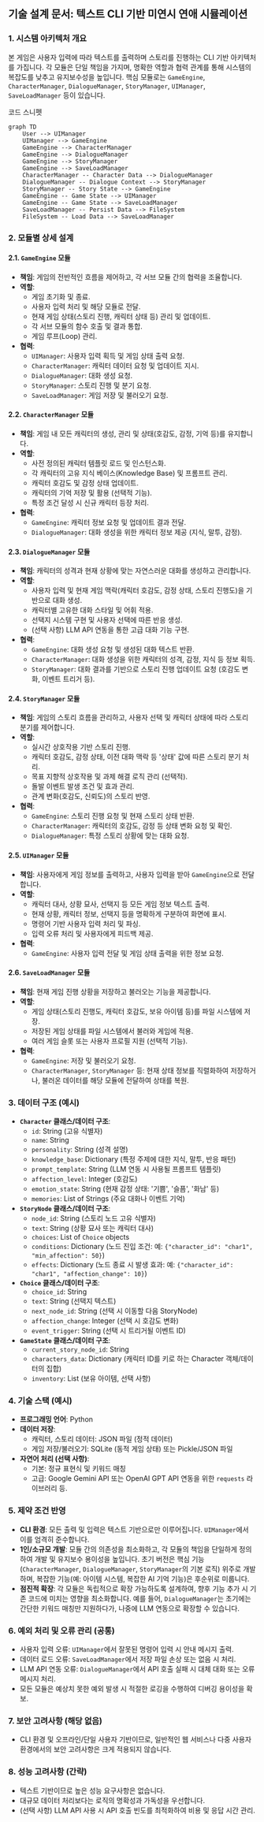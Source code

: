 ## 기술 설계 문서: 텍스트 CLI 기반 미연시 연애 시뮬레이션

### 1. 시스템 아키텍처 개요

본 게임은 사용자 입력에 따라 텍스트를 출력하며 스토리를 진행하는 CLI 기반 아키텍처를 가집니다. 각 모듈은 단일 책임을 가지며, 명확한 역할과 협력 관계를 통해 시스템의 복잡도를 낮추고 유지보수성을 높입니다. 핵심 모듈로는 `GameEngine`, `CharacterManager`, `DialogueManager`, `StoryManager`, `UIManager`, `SaveLoadManager` 등이 있습니다.

코드 스니펫

```
graph TD
    User --> UIManager
    UIManager --> GameEngine
    GameEngine --> CharacterManager
    GameEngine --> DialogueManager
    GameEngine --> StoryManager
    GameEngine --> SaveLoadManager
    CharacterManager -- Character Data --> DialogueManager
    DialogueManager -- Dialogue Context --> StoryManager
    StoryManager -- Story State --> GameEngine
    GameEngine -- Game State --> UIManager
    GameEngine -- Game State --> SaveLoadManager
    SaveLoadManager -- Persist Data --> FileSystem
    FileSystem -- Load Data --> SaveLoadManager
```

### 2. 모듈별 상세 설계

#### 2.1. `GameEngine` 모듈

- **책임**: 게임의 전반적인 흐름을 제어하고, 각 서브 모듈 간의 협력을 조율합니다.
- **역할**:
    - 게임 초기화 및 종료.
    - 사용자 입력 처리 및 해당 모듈로 전달.
    - 현재 게임 상태(스토리 진행, 캐릭터 상태 등) 관리 및 업데이트.
    - 각 서브 모듈의 함수 호출 및 결과 통합.
    - 게임 루프(Loop) 관리.
- **협력**:
    - `UIManager`: 사용자 입력 획득 및 게임 상태 출력 요청.
    - `CharacterManager`: 캐릭터 데이터 요청 및 업데이트 지시.
    - `DialogueManager`: 대화 생성 요청.
    - `StoryManager`: 스토리 진행 및 분기 요청.
    - `SaveLoadManager`: 게임 저장 및 불러오기 요청.

#### 2.2. `CharacterManager` 모듈

- **책임**: 게임 내 모든 캐릭터의 생성, 관리 및 상태(호감도, 감정, 기억 등)를 유지합니다.
- **역할**:
    - 사전 정의된 캐릭터 템플릿 로드 및 인스턴스화.
    - 각 캐릭터의 고유 지식 베이스(Knowledge Base) 및 프롬프트 관리.
    - 캐릭터 호감도 및 감정 상태 업데이트.
    - 캐릭터의 기억 저장 및 활용 (선택적 기능).
    - 특정 조건 달성 시 신규 캐릭터 등장 처리.
- **협력**:
    - `GameEngine`: 캐릭터 정보 요청 및 업데이트 결과 전달.
    - `DialogueManager`: 대화 생성을 위한 캐릭터 정보 제공 (지식, 말투, 감정).

#### 2.3. `DialogueManager` 모듈

- **책임**: 캐릭터의 성격과 현재 상황에 맞는 자연스러운 대화를 생성하고 관리합니다.
- **역할**:
    - 사용자 입력 및 현재 게임 맥락(캐릭터 호감도, 감정 상태, 스토리 진행도)을 기반으로 대화 생성.
    - 캐릭터별 고유한 대화 스타일 및 어휘 적용.
    - 선택지 시스템 구현 및 사용자 선택에 따른 반응 생성.
    - (선택 사항) LLM API 연동을 통한 고급 대화 기능 구현.
- **협력**:
    - `GameEngine`: 대화 생성 요청 및 생성된 대화 텍스트 반환.
    - `CharacterManager`: 대화 생성을 위한 캐릭터의 성격, 감정, 지식 등 정보 획득.
    - `StoryManager`: 대화 결과를 기반으로 스토리 진행 업데이트 요청 (호감도 변화, 이벤트 트리거 등).

#### 2.4. `StoryManager` 모듈

- **책임**: 게임의 스토리 흐름을 관리하고, 사용자 선택 및 캐릭터 상태에 따라 스토리 분기를 제어합니다.
- **역할**:
    - 실시간 상호작용 기반 스토리 진행.
    - 캐릭터 호감도, 감정 상태, 이전 대화 맥락 등 '상태' 값에 따른 스토리 분기 처리.
    - 목표 지향적 상호작용 및 과제 해결 로직 관리 (선택적).
    - 돌발 이벤트 발생 조건 및 효과 관리.
    - 관계 변화(호감도, 신뢰도)의 스토리 반영.
- **협력**:
    - `GameEngine`: 스토리 진행 요청 및 현재 스토리 상태 반환.
    - `CharacterManager`: 캐릭터의 호감도, 감정 등 상태 변화 요청 및 확인.
    - `DialogueManager`: 특정 스토리 상황에 맞는 대화 요청.

#### 2.5. `UIManager` 모듈

- **책임**: 사용자에게 게임 정보를 출력하고, 사용자 입력을 받아 `GameEngine`으로 전달합니다.
- **역할**:
    - 캐릭터 대사, 상황 묘사, 선택지 등 모든 게임 정보 텍스트 출력.
    - 현재 상황, 캐릭터 정보, 선택지 등을 명확하게 구분하여 화면에 표시.
    - 명령어 기반 사용자 입력 처리 및 파싱.
    - 입력 오류 처리 및 사용자에게 피드백 제공.
- **협력**:
    - `GameEngine`: 사용자 입력 전달 및 게임 상태 출력을 위한 정보 요청.

#### 2.6. `SaveLoadManager` 모듈

- **책임**: 현재 게임 진행 상황을 저장하고 불러오는 기능을 제공합니다.
- **역할**:
    - 게임 상태(스토리 진행도, 캐릭터 호감도, 보유 아이템 등)를 파일 시스템에 저장.
    - 저장된 게임 상태를 파일 시스템에서 불러와 게임에 적용.
    - 여러 게임 슬롯 또는 사용자 프로필 지원 (선택적 기능).
- **협력**:
    - `GameEngine`: 저장 및 불러오기 요청.
    - `CharacterManager`, `StoryManager` 등: 현재 상태 정보를 직렬화하여 저장하거나, 불러온 데이터를 해당 모듈에 전달하여 상태를 복원.

### 3. 데이터 구조 (예시)

- **`Character` 클래스/데이터 구조**:
    - `id`: String (고유 식별자)
    - `name`: String
    - `personality`: String (성격 설명)
    - `knowledge_base`: Dictionary (특정 주제에 대한 지식, 말투, 반응 패턴)
    - `prompt_template`: String (LLM 연동 시 사용될 프롬프트 템플릿)
    - `affection_level`: Integer (호감도)
    - `emotion_state`: String (현재 감정 상태: '기쁨', '슬픔', '화남' 등)
    - `memories`: List of Strings (주요 대화나 이벤트 기억)
- **`StoryNode` 클래스/데이터 구조**:
    - `node_id`: String (스토리 노드 고유 식별자)
    - `text`: String (상황 묘사 또는 캐릭터 대사)
    - `choices`: List of `Choice` objects
    - `conditions`: Dictionary (노드 진입 조건: 예: `{"character_id": "char1", "min_affection": 50}`)
    - `effects`: Dictionary (노드 종료 시 발생 효과: 예: `{"character_id": "char1", "affection_change": 10}`)
- **`Choice` 클래스/데이터 구조**:
    - `choice_id`: String
    - `text`: String (선택지 텍스트)
    - `next_node_id`: String (선택 시 이동할 다음 StoryNode)
    - `affection_change`: Integer (선택 시 호감도 변화)
    - `event_trigger`: String (선택 시 트리거될 이벤트 ID)
- **`GameState` 클래스/데이터 구조**:
    - `current_story_node_id`: String
    - `characters_data`: Dictionary (캐릭터 ID를 키로 하는 Character 객체/데이터의 집합)
    - `inventory`: List (보유 아이템, 선택 사항)

### 4. 기술 스택 (예시)

- **프로그래밍 언어**: Python
- **데이터 저장**:
    - 캐릭터, 스토리 데이터: JSON 파일 (정적 데이터)
    - 게임 저장/불러오기: SQLite (동적 게임 상태) 또는 Pickle/JSON 파일
- **자연어 처리 (선택 사항)**:
    - 기본: 정규 표현식 및 키워드 매칭
    - 고급: Google Gemini API 또는 OpenAI GPT API 연동을 위한 `requests` 라이브러리 등.

### 5. 제약 조건 반영

- **CLI 환경**: 모든 출력 및 입력은 텍스트 기반으로만 이루어집니다. `UIManager`에서 이를 엄격히 준수합니다.
- **1인/소규모 개발**: 모듈 간의 의존성을 최소화하고, 각 모듈의 책임을 단일하게 정의하여 개발 및 유지보수 용이성을 높입니다. 초기 버전은 핵심 기능(`CharacterManager`, `DialogueManager`, `StoryManager`의 기본 로직) 위주로 개발하며, 복잡한 기능(예: 아이템 시스템, 복잡한 AI 기억 기능)은 후순위로 미룹니다.
- **점진적 확장**: 각 모듈은 독립적으로 확장 가능하도록 설계하여, 향후 기능 추가 시 기존 코드에 미치는 영향을 최소화합니다. 예를 들어, `DialogueManager`는 초기에는 간단한 키워드 매칭만 지원하다가, 나중에 LLM 연동으로 확장할 수 있습니다.

### 6. 예외 처리 및 오류 관리 (공통)

- 사용자 입력 오류: `UIManager`에서 잘못된 명령어 입력 시 안내 메시지 출력.
- 데이터 로드 오류: `SaveLoadManager`에서 저장 파일 손상 또는 없음 시 처리.
- LLM API 연동 오류: `DialogueManager`에서 API 호출 실패 시 대체 대화 또는 오류 메시지 처리.
- 모든 모듈은 예상치 못한 예외 발생 시 적절한 로깅을 수행하여 디버깅 용이성을 확보.

### 7. 보안 고려사항 (해당 없음)

- CLI 환경 및 오프라인/단일 사용자 기반이므로, 일반적인 웹 서비스나 다중 사용자 환경에서의 보안 고려사항은 크게 적용되지 않습니다.

### 8. 성능 고려사항 (간략)

- 텍스트 기반이므로 높은 성능 요구사항은 없습니다.
- 대규모 데이터 처리보다는 로직의 명확성과 가독성을 우선합니다.
- (선택 사항) LLM API 사용 시 API 호출 빈도를 최적화하여 비용 및 응답 시간 관리.